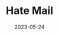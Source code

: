 ---
title: "Hate Mail"
published: Wed 24 May 23
date: 2023-05-24
year: "2016"
speaker: "Mr. Bingo"
source: Youtube
duration: "16:27"
link: "https://www.youtube.com/watch?v=Ht66pDl36oo"
---